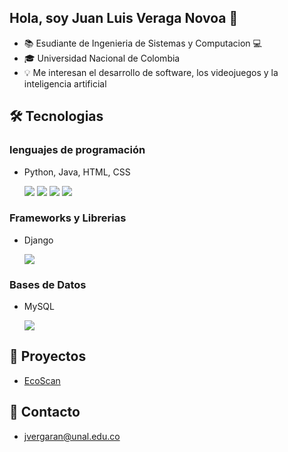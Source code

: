 ## Hola, soy Juan Luis Veraga Novoa 👋

<!--
**Juan-Vergara/Juan-Vergara** is a ✨ _special_ ✨ repository because its `README.md` (this file) appears on your GitHub profile.

Here are some ideas to get you started: 
--> 

- 📚 Esudiante de Ingenieria de Sistemas y Computacion 💻
- 🎓 Universidad Nacional de Colombia
- 💡 Me interesan el desarrollo de software, los videojuegos y la inteligencia artificial

<!--
- 🤔 I’m looking for help with ...
- 💬 Ask me about ...
- 📫 How to reach me: ...
- 😄 Pronouns: ...
- ⚡ Fun fact: ...
-->

## 🛠️ Tecnologias

### lenguajes de programación 
- Python, Java, HTML, CSS
  <p> 
    <img src="https://img.shields.io/badge/python%20-%2314354C.svg?&style=for-the-badge&logo=python&logoColor=white"/>
    <img src="https://img.shields.io/badge/java-%23ED8B00.svg?&style=for-the-badge&logo=java&logoColor=white"/>
    <img src="https://img.shields.io/badge/html5%20-%23E34F26.svg?&style=for-the-badge&logo=html5&logoColor=white"/>
    <img src="https://img.shields.io/badge/css3%20-%231572B6.svg?&style=for-the-badge&logo=css3&logoColor=white"/>


### Frameworks y Librerias
- Django
  <p>
    <img src="https://img.shields.io/badge/django%20-%23092E20.svg?&style=for-the-badge&logo=django&logoColor=white"/>

### Bases de Datos
- MySQL
  <p>
    <img src="https://img.shields.io/badge/mysql-%2300f.svg?&style=for-the-badge&logo=mysql&logoColor=white"/>

## 📜 Proyectos
- [EcoScan](https://github.com/Juan-Vergara/Repositorio-grupal---Ingenier-a-de-Software-1---2024-2-Grupo-11.)

## 📧 Contacto
- <jvergaran@unal.edu.co>
 





